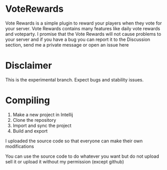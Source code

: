 # VoteRewards
Vote Rewards is a simple plugin to reward your players when they vote for your server. Vote Rewards contains many features like daily vote rewards and voteparty. I promise that the Vote Rewards will not cause problems to your server and if you have a bug you can report it to the Discussion section, send me a private message or open an issue here

# Disclaimer
This is the experimental branch. Expect bugs and stability issues.
 
# Compiling
1. Make a new project in Intellij
2. Clone the repository
3. Import and sync the project
3. Build and export

I uploaded the source code so that everyone can make their own modifications

You can use the source code to do whatever you want but do not upload sell it or upload it without my permission (except github)
